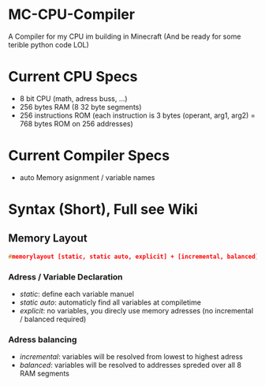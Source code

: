 # MC-CPU-Compiler
A Compiler for my CPU im building in Minecraft
(And be ready for some terible python code LOL)

# Current CPU Specs
- 8 bit CPU (math, adress buss, ...)
- 256 bytes RAM (8 32 byte segments)
- 256 instructions ROM (each instruction is 3 bytes (operant, arg1, arg2) = 768 bytes ROM on 256 addresses)


# Current Compiler Specs
- auto Memory asignment / variable names

# Syntax (Short), Full see Wiki
## Memory Layout
```c++
#memorylayout [static, static auto, explicit] + [incremental, balanced]
```
### Adress / Variable Declaration
- *static*: define each variable manuel
- *static auto*: automaticly find all variables at compiletime
- *explicit*: no variables, you direcly use memory adresses (no incremental / balanced required)

### Adress balancing
- *incremental*: variables will be resolved from lowest to highest adress
- *balanced*: variables will be resolved to addresses spreded over all 8 RAM segments
